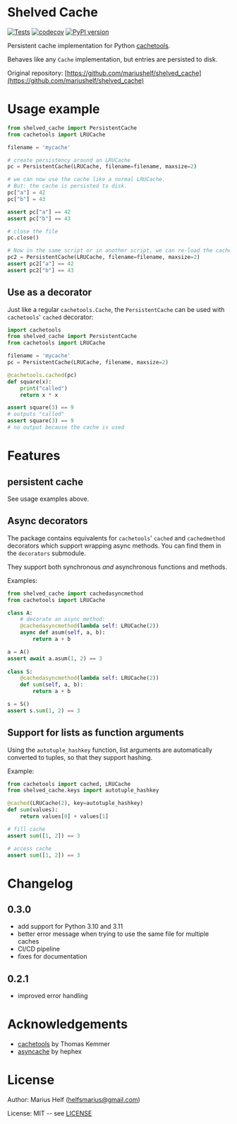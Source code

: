 # Shelved Cache

[![Tests](https://github.com/mariushelf/shelved_cache/actions/workflows/cicd.yaml/badge.svg)](https://github.com/mariushelf/shelved_cache/actions/workflows/cicd.yaml)
[![codecov](https://codecov.io/gh/mariushelf/shelved_cache/branch/master/graph/badge.svg)](https://codecov.io/gh/mariushelf/shelved_cache)
[![PyPI version](https://badge.fury.io/py/shelved_cache.svg)](https://pypi.org/project/shelved_cache/)

Persistent cache implementation for Python
[cachetools](https://github.com/tkem/cachetools/).

Behaves like any `Cache` implementation, but entries are persisted to disk.

Original repository: [https://github.com/mariushelf/shelved_cache](https://github.com/mariushelf/shelved_cache)

# Usage example

```python
from shelved_cache import PersistentCache
from cachetools import LRUCache

filename = 'mycache'

# create persistency around an LRUCache
pc = PersistentCache(LRUCache, filename=filename, maxsize=2)

# we can now use the cache like a normal LRUCache.
# But: the cache is persisted to disk.
pc["a"] = 42
pc["b"] = 43

assert pc["a"] == 42
assert pc["b"] == 43

# close the file
pc.close()

# Now in the same script or in another script, we can re-load the cache:
pc2 = PersistentCache(LRUCache, filename=filename, maxsize=2)
assert pc2["a"] == 42
assert pc2["b"] == 43
```

## Use as a decorator

Just like a regular `cachetools.Cache`, the `PersistentCache` can be used with
`cachetools`' `cached` decorator:

```python
import cachetools
from shelved_cache import PersistentCache
from cachetools import LRUCache

filename = 'mycache'
pc = PersistentCache(LRUCache, filename, maxsize=2)

@cachetools.cached(pc)
def square(x):
    print("called")
    return x * x

assert square(3) == 9
# outputs "called"
assert square(3) == 9
# no output because the cache is used
```


# Features

## persistent cache

See usage examples above.

## Async decorators

The package contains equivalents for `cachetools`' `cached` and `cachedmethod`
decorators which support wrapping async methods. You can find them in the `decorators`
submodule.

They support both synchronous *and* asynchronous functions and methods.

Examples:
```python
from shelved_cache import cachedasyncmethod
from cachetools import LRUCache

class A:
    # decorate an async method:
    @cachedasyncmethod(lambda self: LRUCache(2))
    async def asum(self, a, b):
        return a + b

a = A()
assert await a.asum(1, 2) == 3
    
class S:
    @cachedasyncmethod(lambda self: LRUCache(2))
    def sum(self, a, b):
        return a + b

s = S()
assert s.sum(1, 2) == 3
```


## Support for lists as function arguments

Using the `autotuple_hashkey` function, list arguments are automatically converted
to tuples, so that they support hashing.

Example:
```python
from cachetools import cached, LRUCache
from shelved_cache.keys import autotuple_hashkey

@cached(LRUCache(2), key=autotuple_hashkey)
def sum(values):
    return values[0] + values[1]

# fill cache
assert sum([1, 2]) == 3

# access cache
assert sum([1, 2]) == 3
```


# Changelog

## 0.3.0

* add support for Python 3.10 and 3.11
* better error message when trying to use the same file for multiple caches
* CI/CD pipeline
* fixes for documentation

## 0.2.1
* improved error handling

# Acknowledgements

* [cachetools](https://github.com/tkem/cachetools/) by Thomas Kemmer
* [asyncache](https://github.com/hephex/asyncache) by hephex


# License

Author: Marius Helf ([helfsmarius@gmail.com](mailto:helfsmarius@gmail.com))

License: MIT -- see [LICENSE](LICENSE)
